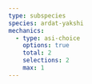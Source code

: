 ```yaml
---
type: subspecies
species: ardat-yakshi
mechanics:
  - type: asi-choice
    options: true
    total: 2
    selections: 2
    max: 1
---
```

